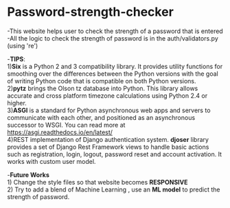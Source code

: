 # Password-strength-checker

-This website helps user to check the strength of a password that is entered
-All the logic to check the strength of password is in the auth/validators.py (using 're')                
                
                
                
-**TIPS**:                
  1)**Six** is a Python 2 and 3 compatibility library. It provides utility functions for smoothing over the differences between the Python versions with the goal of writing Python code that is compatible on both Python versions.                                
  2)**pytz** brings the Olson tz database into Python. This library allows accurate and cross platform timezone calculations using Python 2.4 or higher.                 
  3)**ASGI** is a standard for Python asynchronous web apps and servers to communicate with each other, and positioned as an asynchronous successor to WSGI. You can read more at https://asgi.readthedocs.io/en/latest/                
  4)REST implementation of Django authentication system. **djoser** library provides a set of Django Rest Framework views to handle basic actions such as registration, login, logout, password reset and account activation. It works with custom user model.  
                  
                  
                  
  -**Future Works**                
    1) Change the style files so that website becomes **RESPONSIVE**                
    2) Try to add a blend of Machine Learning , use an **ML model** to predict the strength of password.                
